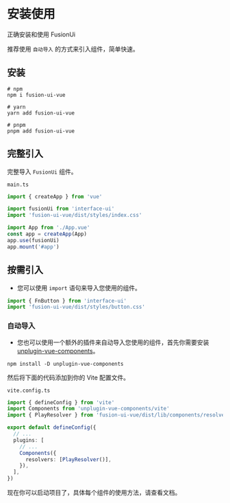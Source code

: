 # 安装使用

正确安装和使用 FusionUi

 推荐使用 ``自动导入`` 的方式来引入组件，简单快速。

## 安装

```shell
# npm
npm i fusion-ui-vue

# yarn
yarn add fusion-ui-vue

# pnpm
pnpm add fusion-ui-vue
```

## 完整引入

完整导入 ```FusionUi``` 组件。

```main.ts```
```ts
import { createApp } from 'vue'

import fusionUi from 'interface-ui'
import 'fusion-ui-vue/dist/styles/index.css'

import App from './App.vue'
const app = createApp(App)
app.use(fusionUi)
app.mount('#app')
```


## 按需引入

* 您可以使用 `import` 语句来导入您使用的组件。


```ts
import { FnButton } from 'interface-ui'
import 'fusion-ui-vue/dist/styles/button.css'
```

### 自动导入
* 您也可以使用一个额外的插件来自动导入您使用的组件，首先你需要安装 [unplugin-vue-components](https://www.npmjs.com/package/unplugin-vue-components)。

```shell
npm install -D unplugin-vue-components
```

然后将下面的代码添加到你的 Vite 配置文件。

```vite.config.ts```
```ts
import { defineConfig } from 'vite'
import Components from 'unplugin-vue-components/vite'
import { PlayResolver } from 'fusion-ui-vue/dist/lib/components/resolver'

export default defineConfig({
  // ...
  plugins: [
    // ...
    Components({
      resolvers: [PlayResolver()],
    }),
  ],
})
```
现在你可以启动项目了，具体每个组件的使用方法，请查看文档。

